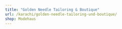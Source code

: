 ```yaml
---
title: "Golden Needle Tailoring & Boutique"
url: /karachi/golden-needle-tailoring-und-boutique/
shop: Modehaus
---
```

